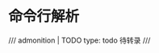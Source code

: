 <!--
SPDX-FileCopyrightText: 2021 Shuai Zhang

SPDX-License-Identifier: CC-BY-NC-ND-4.0
-->

# 命令行解析

/// admonition | TODO
    type: todo
待转录
///
